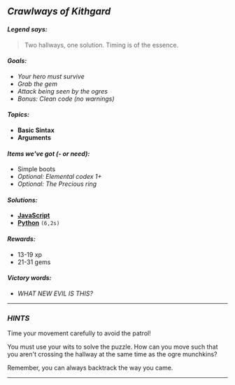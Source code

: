 ## _Crawlways of Kithgard_

#### _Legend says:_
> Two hallways, one solution. Timing is of the essence.

#### _Goals:_
+ _Your hero must survive_
+ _Grab the gem_
+ _Attack being seen by the ogres_
+ _Bonus: Clean code (no warnings)_

#### _Topics:_
+ **Basic Sintax**
+ **Arguments**

#### _Items we've got (- or need):_
+ Simple boots
+ _Optional: Elemental codex 1+_
+ _Optional: The Precious ring_

#### _Solutions:_
+ **[JavaScript](crawlwaysOfKithgard.js)**
+ **[Python](crawlways_of_kithgard.py)** `(6,2s)`

#### _Rewards:_
+ 13-19 xp
+ 21-31 gems

#### _Victory words:_
+ _WHAT NEW EVIL IS THIS?_

___

### _HINTS_

Time your movement carefully to avoid the patrol!

You must use your wits to solve the puzzle. How can you move such that you aren't crossing the hallway at the same time as the ogre munchkins?

Remember, you can always backtrack the way you came.

___
